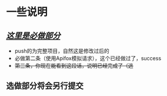 # 一些说明

## ***<u>这里是必做部分</u>***



+ push的为完整项目，自然这是修改过后的
+ 必做第二条（使用Apifox模拟请求），这个已经做过了，success
+ ~~第三条，你现在能看到这段话，说明已经完成了（逃~~



## 选做部分将会另行提交

